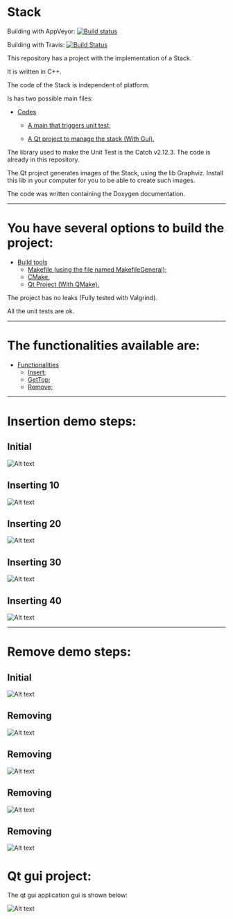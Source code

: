 Stack
====================
Building with AppVeyor: [![Build status](https://ci.appveyor.com/api/projects/status/f6qjttmvkhu7llvj?svg=true)](https://ci.appveyor.com/project/DanielSLima/stack)

Building with Travis: [![Build Status](https://www.travis-ci.com/danielScLima/Stack.svg?branch=master)](https://www.travis-ci.com/danielScLima/Stack)

This repository has a project with the implementation of a Stack.

It is written in C++.

The code of the Stack is independent of platform.

Is has two possible main files:

* [Codes](#markdown-header)
	* [A main that triggers unit test;](#markdown-header-emphasis)

	* [A Qt project to manage the stack (With Gui).](#markdown-header-strikethrough)
	
The library used to make the Unit Test is the Catch v2.12.3. The code is already in this repository.

The Qt project generates images of the Stack, using the lib Graphviz.
Install this lib in your computer for you to be able to create such images.

The code was written containing the Doxygen documentation.

- - -

You have several options to build the project: 
====================

* [Build tools](#markdown-header)
	* [Makefile (using the file named MakefileGeneral);](#markdown-header-emphasis)
	* [CMake.](#markdown-header-emphasis)
	* [Qt Project (With QMake).](#markdown-header-emphasis)

The project has no leaks (Fully tested with Valgrind).

All the unit tests are ok.

- - -

The functionalities available are: 
====================

* [Functionalities](#markdown-header)
	* [Insert;](#markdown-header-emphasis)
	* [GetTop;](#markdown-header-emphasis)	
	* [Remove;](#markdown-header-emphasis)
	
- - -

Insertion demo steps: 
====================

## Initial

![Alt text](images/inserting/0.png)

## Inserting 10

![Alt text](images/inserting/1.png)

## Inserting 20

![Alt text](images/inserting/2.png)

## Inserting 30

![Alt text](images/inserting/3.png)

## Inserting 40

![Alt text](images/inserting/4.png)

- - -

Remove demo steps: 
====================

## Initial 

![Alt text](images/removing/initial.png)

## Removing

![Alt text](images/removing/1.png)

## Removing

![Alt text](images/removing/2.png)

## Removing

![Alt text](images/removing/3.png)

## Removing

![Alt text](images/removing/4.png)


Qt gui project: 
====================
The qt gui application gui is shown below:

![Alt text](images/sample.png)
